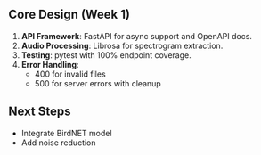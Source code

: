 ## Core Design (Week 1)
1. **API Framework**: FastAPI for async support and OpenAPI docs.
2. **Audio Processing**: Librosa for spectrogram extraction.
3. **Testing**: pytest with 100% endpoint coverage.
4. **Error Handling**:
   - 400 for invalid files
   - 500 for server errors with cleanup

## Next Steps
- Integrate BirdNET model
- Add noise reduction
